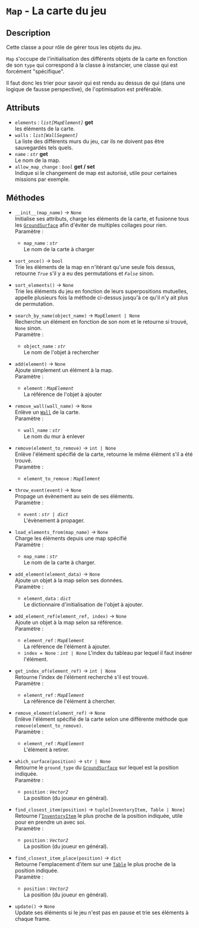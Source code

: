 # `Map` - La carte du jeu

## Description

Cette classe a pour rôle de gérer tous les objets du jeu.

`Map` s'occupe de l'initialisation des différents objets de la carte en fonction de son `type` qui correspond à la classe à instancier, une classe qui est forcément "spécifique".

Il faut donc les trier pour savoir qui est rendu au dessus de qui (dans une logique de fausse perspective), de l'optimisation est préférable.

## Attributs
- `elements` : *`list[MapElement]`* **get** \
  les éléments de la carte.
- `walls` : *`list[WallSegment]`* \
  La liste des différents murs du jeu, car ils ne doivent pas être sauvegardés tels quels.
- `name` : *`str`* **get** \
  Le nom de la map.
- `allow_map_change` : *`bool`* **get / set** \
  Indique si le changement de map est autorisé, utile pour certaines missions par exemple.

## Méthodes
- `__init__(map_name)` &rarr; `None` \
  Initialise ses attributs, charge les éléments de la carte, et fusionne tous les [`GroundSurface`](ground_surface.md) afin d'éviter de multiples collages pour rien. \
  Paramètre :
  * `map_name` : *`str`* \
  Le nom de la carte à charger

- `sort_once()` &rarr; `bool` \
  Trie les éléments de la map en n'itérant qu'une seule fois dessus, retourne *`True`* s'il y a eu des permutations et *`False`* sinon.

- `sort_elements()` &rarr; `None` \
  Trie les éléments du jeu en fonction de leurs superpositions mutuelles, appelle plusieurs fois la méthode ci-dessus jusqu'à ce qu'il n'y ait plus de permutation.

- `search_by_name(object_name)` &rarr; `MapElement | None` \
  Recherche un élément en fonction de son nom et le retourne si trouvé, `None` sinon. \
  Paramètre :
  * `object_name` : *`str`* \
  Le nom de l'objet à rechercher

- `add(element)` &rarr; `None` \
  Ajoute simplement un élément à la map. \
  Paramètre :
  * `element` : *`MapElement`* \
  La référence de l'objet à ajouter

- `remove_wall(wall_name)` &rarr; `None` \
  Enlève un [`Wall`](wall.md) de la carte. \
  Paramètre :
  * `wall_name` : *`str`* \
  Le nom du mur à enlever

- `remove(element_to_remove)` &rarr; `int | None` \
  Enlève l'élément spécifié de la carte, retourne le même élément s'il a été trouvé. \
  Paramètre :
  * `element_to_remove` : *`MapElement`*

- `throw_event(event)` &rarr; `None` \
  Propage un évènement au sein de ses éléments. \
  Paramètre :
  * `event` : *`str | dict`* \
  L'évènement à propager.

- `load_elements_from(map_name)` &rarr; `None` \
  Charge les éléments depuis une map spécifié \
  Paramètre :
  * `map_name` : *`str`* \
  Le nom de la carte à charger.

- `add_element(element_data)` &rarr; `None` \
  Ajoute un objet à la map selon ses données. \
  Paramètre :
  * `element_data` : *`dict`* \
  Le dictionnaire d'initialisation de l'objet à ajouter.

- `add_element_ref(element_ref, index)` &rarr; `None` \
  Ajoute un objet à la map selon sa référence. \
  Paramètre :
  * `element_ref` : *`MapElement`* \
  La référence de l'élément à ajouter.
  * `index = None` : *`int | None`*
  L'index du tableau par lequel il faut insérer l'élément.

- `get_index_of(element_ref)` &rarr; `int | None` \
  Retourne l'index de l'élément recherché s'il est trouvé. \
  Paramètre :
  * `element_ref` : *`MapElement`* \
  La référence de l'élément à chercher.

- `remove_element(element_ref)` &rarr; `None` \
  Enlève l'élément spécifié de la carte selon une différente méthode que `remove(element_to_remove)`. \
  Paramètre :
  * `element_ref` : *`MapElement`* \
  L'élément à retirer.

- `which_surface(position)` &rarr; `str | None` \
  Retourne le `ground_type` du [`GroundSurface`](ground_surface.md) sur lequel est la position indiquée. \
  Paramètre :
  * `position` : *`Vector2`* \
  La position (du joueur en général).

- `find_closest_item(position)` &rarr; `tuple[InventoryItem, Table | None]` \
  Retourne l'[`InventoryItem`](inventory_item.md) le plus proche de la position indiquée, utile pour en prendre un avec soi. \
  Paramètre :
  * `position` : *`Vector2`* \
  La position (du joueur en général).

- `find_closest_item_place(position)` &rarr; `dict` \
  Retourne l'emplacement d'item sur une [`Table`](table.md) le plus proche de la position indiquée. \
  Paramètre :
  * `position` : *`Vector2`* \
  La position (du joueur en général).

- `update()` &rarr; `None` \
  Update ses éléments si le jeu n'est pas en pause et trie ses éléments à chaque frame.
